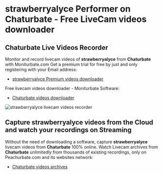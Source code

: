# strawberryalyce Performer on Chaturbate - Free LiveCam videos downloader

## Chaturbate Live Videos Recorder

Monitor and record livecam videos of **strawberryalyce** from **Chaturbate** with Moniturbate.com
Get a premium trial for free by just and only registering with your Email address:
* [strawberryalyce Premium videos downloader](https://moniturbate.com/request-demo-licence-key.html)

Free livecam videos downloader - Moniturbate Software:
* [Chaturbate videos downloader](https://moniturbate.com/moniturbate-download-software.html)

![strawberryalyce livecam videos recorder](https://peachurnet.com/templates/moniturbate-software.png)


## Capture strawberryalyce videos from the Cloud and watch your recordings on Streaming

Without the need of downloading a software, capture **strawberryalyce** livecam videos from **Chaturbate** 100% online.
Watch Livecam archives from **Chaturbate** unlimitedly from thousands of existing recordings, only on Peachurbate.com and its websites network:
* [Chaturbate videos archives](https://peachurnet.com/)